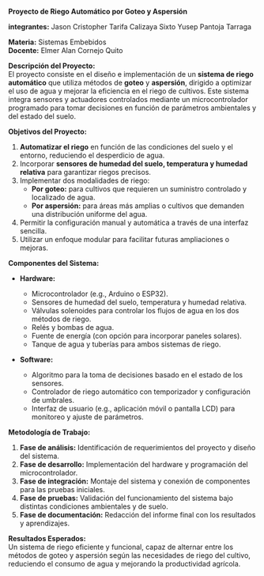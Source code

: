 **Proyecto de Riego Automático por Goteo y Aspersión**  

**integrantes:**
Jason Cristopher Tarifa Calizaya
Sixto Yusep Pantoja Tarraga

**Materia:** Sistemas Embebidos  
**Docente:**
Elmer Alan Cornejo Quito

**Descripción del Proyecto:**  
El proyecto consiste en el diseño e implementación de un **sistema de riego automático** que utiliza métodos de **goteo** y **aspersión**, dirigido a optimizar el uso de agua y mejorar la eficiencia en el riego de cultivos. Este sistema integra sensores y actuadores controlados mediante un microcontrolador programado para tomar decisiones en función de parámetros ambientales y del estado del suelo.  

**Objetivos del Proyecto:**  
1. **Automatizar el riego** en función de las condiciones del suelo y el entorno, reduciendo el desperdicio de agua.  
2. Incorporar **sensores de humedad del suelo, temperatura y humedad relativa** para garantizar riegos precisos.  
3. Implementar dos modalidades de riego:  
   - **Por goteo:** para cultivos que requieren un suministro controlado y localizado de agua.  
   - **Por aspersión:** para áreas más amplias o cultivos que demanden una distribución uniforme del agua.  
4. Permitir la configuración manual y automática a través de una interfaz sencilla.  
5. Utilizar un enfoque modular para facilitar futuras ampliaciones o mejoras.  

**Componentes del Sistema:**  
- **Hardware:**  
  - Microcontrolador (e.g., Arduino o ESP32).  
  - Sensores de humedad del suelo, temperatura y humedad relativa.  
  - Válvulas solenoides para controlar los flujos de agua en los dos métodos de riego.  
  - Relés y bombas de agua.  
  - Fuente de energía (con opción para incorporar paneles solares).  
  - Tanque de agua y tuberías para ambos sistemas de riego.  

- **Software:**  
  - Algoritmo para la toma de decisiones basado en el estado de los sensores.  
  - Controlador de riego automático con temporizador y configuración de umbrales.  
  - Interfaz de usuario (e.g., aplicación móvil o pantalla LCD) para monitoreo y ajuste de parámetros.  

**Metodología de Trabajo:**  
1. **Fase de análisis:** Identificación de requerimientos del proyecto y diseño del sistema.  
2. **Fase de desarrollo:** Implementación del hardware y programación del microcontrolador.  
3. **Fase de integración:** Montaje del sistema y conexión de componentes para las pruebas iniciales.  
4. **Fase de pruebas:** Validación del funcionamiento del sistema bajo distintas condiciones ambientales y de suelo.  
5. **Fase de documentación:** Redacción del informe final con los resultados y aprendizajes.  

**Resultados Esperados:**  
Un sistema de riego eficiente y funcional, capaz de alternar entre los métodos de goteo y aspersión según las necesidades de riego del cultivo, reduciendo el consumo de agua y mejorando la productividad agrícola.
